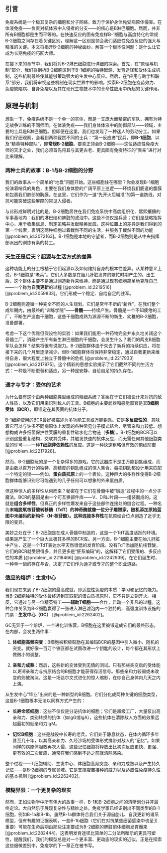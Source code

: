 ## 引言
免疫系统是一个极其复杂的细胞和分子网络，致力于保护身体免受病原体侵害。在体液免疫——负责对抗体液中入侵者的分支——的核心是B淋巴细胞。然而，并非所有B细胞都是生而平等的。在快速反应的固有免疫样B-1细胞与高度特化的常规B-2细胞之间存在着关键区别，理解这一区别是领会我们适应性免疫反应的强大与精准的关键。本文将揭开B-2细胞的神秘面纱，解答一个根本性问题：是什么让它成为长期免疫的巧匠大师。

在接下来的章节中，我们将对B-2淋巴细胞进行详细的探索。首先，在“原理与机制”部分，我们将剖析B-2细胞区别于B-1细胞的独特起源、发育途径和受体生成机制，这些机制最终使其能够策动强大的生发中心反应。然后，在“应用与跨学科联系”部分，我们将审视这些机制在现实世界中的影响，探索B-2细胞在疫苗效力、免疫缺陷病、自身免疫以及其在现代生物技术中的革命性应用中所起的关键作用。

## 原理与机制

想象一下，免疫系统不是一个单一的实体，而是一支庞大而精密的军队，拥有为特定战争训练的不同师团。在体液免疫——我们身体体液中的防御部队——领域，主要的士兵是B淋巴细胞。但即便在这里，我们也发现了一种迷人的劳动分工。如果我们仔细观察，会看到两种截然不同的士兵：“第一反应者”民兵，即**B-1细胞**，以及“精英特种部队”，即**常规B-2细胞**。要真正领会B-2细胞——这位适应性免疫大师的天才之处，我们必须首先将其与其更古老、更具固有免疫特征的“表亲”进行对比来理解。

### 两种士兵的故事：B-1与B-2细胞的分野

我们的故事从一个简单的“地盘”问题开始。这些细胞住在哪里？你会发现B-1细胞扮演着哨兵的角色，主要在我们身体腔的广阔平原上巡逻——环绕我们肠道的腹膜和包裹我们肺部的胸膜。在这里，它们作为一道“先开火后瞄准”的第一道防线，对抗可能突破这些屏障的常见入侵者。

与此形成鲜明对比的是，B-2细胞居住在我们免疫系统中高度组织化、熙熙攘攘的军事基地内：我们的淋巴结和脾脏的滤泡中。这些不仅仅是兵营；它们是战略指挥中心，用于收集信息、制定策略并发起精英反应。这种位置上的差异是我们得到的第一个线索，表明这两种细胞过着截然不同的生活，并服务于截然不同的功能 [@problem_id:2072163]。B-1细胞是本地的守望者，而B-2细胞则是从中央指挥部派出的训练有素的特工。

### 天生还是后天？起源与生活方式的差异

这种功能上的分工根植于它们起源以及如何维持自身的根本性差异。从某种意义上说，B-1细胞是“老兵”。它们大多数是在胎儿肝脏发育的繁忙时期产生的。出生后，这个群体主要不是通过创造新兵来维持，而是通过现有细胞简单地克隆自己——一个称为**自我更新**的过程 [@problem_id:2219516] [@problem_id:2059833]。它们形成一个稳定、自给自足的驻军。

B-2细胞则遵循一种完全不同的人生规划。它们是常年不断的“新兵”，在我们整个成年期内，由最终的“训练学院”——**骨髓**——持续产生。骨髓是一个不知疲倦的工厂，不断生产造血干细胞，这些干细胞成熟为源源不断的新生、幼稚的B-2细胞，准备部署。

考虑一下这个优雅但假设性的实验：如果我们能用一种药物完全并永久地关闭这个骨髓工厂，消融产生所有新生淋巴细胞的干细胞，会发生什么？我们的两支B细胞军队会怎样？结果将很有说服力。B-2细胞群体由于失去了新兵的持续供应，将在接下来的几个月里逐渐减少。但B-1细胞群体将保持非常稳定，通过自我更新来维持自身，很大程度上独立于骨髓中的危机 [@problem_id:2217933] [@problem_id:2217975]。这个精彩的思想实验揭示了它们截然不同的生活方式：一种是不断更替和适应，另一种是安静、自给自足的持久存在。

### 通才与专才：受体的艺术

为什么要有这个由两种细胞类型组成的精细系统？答案在于它们被设计来对抗的敌人性质，以及它们用来识别敌人的工具。B细胞的主要武器和感觉器官是其**B细胞受体（BCR）**，即锚定在其表面的抗体分子。

B-1细胞使用的BCR最好被描述为多功能工具或万能钥匙。它是**多反应性的**，意味着它可以与许多不同病原体上发现的各种常见分子模式结合，尽管亲和力较低。想想构成许多细菌保护性荚膜的重复性碳水化合物链（**多糖**）。B-1细胞的BCR可以识别这些重复结构，交联其受体，并触发快速的抗体反应，而无需任何其他细胞类型的许可——一种**T细胞非依赖性**的反应。这是一种快速粗略但有效的前线防御 [@problem_id:2217928]。

然而，B-2细胞玩的是一个复杂得多的游戏。它的武器库不是由万能钥匙组成，而是由数以百万计的独特、高精度的钥匙组成的惊人集合，每把钥匙都设计用来匹配一个特定的锁——例如，**蛋白质抗原**上的一个表位。这种巨大的多样性使得B-2细胞群体能够识别它可能遇到的几乎任何可以想象的外来蛋白质。

但这种惊人的多样性从何而来？秘密在于它们在骨髓中被“锻造”过程中的一点分子魔法。BCR的基因是由一个可互换部件库——V、D和J片段——组装而成的。这就是**组合多样性**。但真正的多样性爆发来自于这些部件连接处的缝合过程。一种名为**末端脱氧核苷酸转移酶（TdT）**的神奇酶就像一位分子雕塑家，随机添加原始蓝图中未编码的新构件（N-核苷酸）。这种**连接多样性**在抗原结合位点创造了近乎无限的变异。

美妙之处在于：B-2细胞是在成人骨髓中制造的，这是一个TdT高度活跃的环境。结果是产生了一个巨大且极其多样的BCR库。另一方面，B-1细胞主要在胎儿肝脏中产生，这是一个TdT表达水平天然很低的发育阶段。没有TdT添加随机核苷酸，它们的BCR就受限得多，并且更多是“胚系编码”的，这解释了它们受限的、多反应性的本质 [@problem_id:2218466] [@problem_id:2242939]。在它们诞生时，一种单一酶的存在与否，决定了它们作为通才或专才的整个职业道路。

### 适应的熔炉：生发中心

我们现在来到了B-2细胞的最高成就，即适应性免疫的本质：学习和记忆的能力。当B-2细胞独特的受体最终遇到其匹配的蛋白质抗原时，它不只是立刻开火。相反，它通过与另一位精英特工——**辅助T细胞**——合作，启动一个非凡的过程。这种合作关系为B-2细胞赢得了一张进入淋巴滤泡内一个独特的、高强度训练设施的门票：**生发中心（GC）** [@problem_id:2262402]。

GC无异于一个熔炉，一个进化训练营，B细胞在这里被锻造成它们的最终形态。在内部，会发生两件事：

1.  **体细胞高频突变**：B细胞被积极鼓励在其编码BCR的基因中引入微小、随机的突变。就好像一百万个铁匠都在试图改进一个钥匙的设计，每个都在其形状上做微小的调整。

2.  **亲和力成熟**：然后，这些新的变体受到无情的测试。只有那些突变后的受体能以*更高*亲和力与抗原结合的B细胞才能获得存活信号。那些亲和力较弱或未改变的则被淘汰。这是一场达尔文式进化的惊人缩影，在你自己身体内几天之内上演。

从生发中心“毕业”出来的是一种新型的B细胞。它们分化成两种关键的细胞类型，这是B-1细胞根本无法以同样方式产生的：

*   **长寿命浆细胞**：这些不仅仅是分泌抗体的细胞；它们是超级工厂，大量泵出高亲和力、类别转换的抗体（如IgG或IgA），这些抗体在清除敌人方面的效果远超最初的低亲和力IgM。

*   **记忆B细胞**：这些是战役中长寿的老兵。它们处于静息状态，在体内循环多年甚至几十年，以其高亲和力、久经沙场的受体形式携带对敌人的“记忆”。如果同样的病原体胆敢再次入侵，这些记忆细胞将释放出比初次反应更快、更强、更有效的二次反应，通常在我们感到不适之前就清除感染。

整个过程——T细胞辅助、生发中心、体细胞高频突变、亲和力成熟以及产生持久记忆——是B-2细胞的专属领域。它是支撑疫苗接种的威力以及适应性免疫持久性的基本机制 [@problem_id:2262402]。

### 模糊界限：一个更复杂的现实

然而，正如生物学中所有伟大的故事一样，B-1和B-2细胞之间的清晰划分并非最终定论。大自然乐于展现复杂性与精妙之处。免疫学家已经识别出不同类型的B-1细胞，例如B-1a和B-1b。虽然B-1a群体符合我们关于源自胎儿、自我更新的谱系模型，但有有趣的证据表明，一些B-1b细胞（它们在对抗某些细菌感染中也至关重要）可能在生命后期由那些注定要成为B-2细胞的脾脏前体细胞发育而来 [@problem_id:2282444]。这表明发育途径比简单的二分法所暗示的更具可塑性，提醒我们，我们的模型总是对一个更丰富、更动态的现实的近似。正是在探索这些细微差别中，免疫学的下一章正在被书写。

